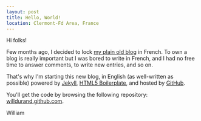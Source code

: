 ```yaml
---
layout: post
title: Hello, World!
location: Clermont-Fd Area, France
---
```


Hi folks!

Few months ago, I decided to lock [my plain old blog](http://www.willdurand.fr) in French.
To own a blog is really important but I was bored to write in French, and I had no free time to
answer comments, to write new entries, and so on.

That's why I'm starting this new blog, in English (as well-written as possible) powered by [Jekyll](https://github.com/mojombo/jekyll),
[HTML5 Boilerplate](http://html5boilerplate.com/), and hosted by [GitHub](http://www.github.com).

You'll get the code by browsing the following repository:
[willdurand.github.com](https://github.com/willdurand/willdurand.github.com).

William
